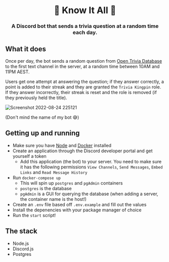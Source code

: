 <h1 align="center">
    🤖 Know It All 🤖
</h1>

<h3 align="center">
  A Discord bot that sends a trivia question at a random time each day.
</h3>

## What it does
Once per day, the bot sends a random question from <a href="https://opentdb.com/">Open Trivia Database</a> to the first text channel in the server, at a random time between 10AM and 11PM AEST.

Users get one attempt at answering the question; if they answer correctly, a point is added to their streak and they are granted the `Trivia Kingpin` role. If they answer incorrectly, their streak is reset and the role is removed (if they previously held the title).

![Screenshot 2022-08-24 225121](https://user-images.githubusercontent.com/36631337/186424381-027eb675-1195-4fad-8f73-fbc6d6d8da24.png)

(Don't mind the name of my bot 😅)

## Getting up and running
- Make sure you have [Node](https://nodejs.dev) and [Docker](https://www.docker.com/get-started) installed
- Create an application through the Discord developer portal and get yourself a token
  - Add this application (the bot) to your server. You need to make sure it has the following permissions `View Channels`, `Send Messages`, `Embed Links` and `Read Message History`
- Run `docker-compose up`
  - This will spin up `postgres` and `pgAdmin` containers
  - `postgres` is the database
  - `pgAdmin` is a GUI for querying the database (when adding a server, the container name is the host!)
- Create an `.env` file based off `.env.example` and fill out the values
- Install the depenencies with your package manager of choice
- Run the `start` script!

## The stack
- Node.js
- Discord.js
- Postgres
